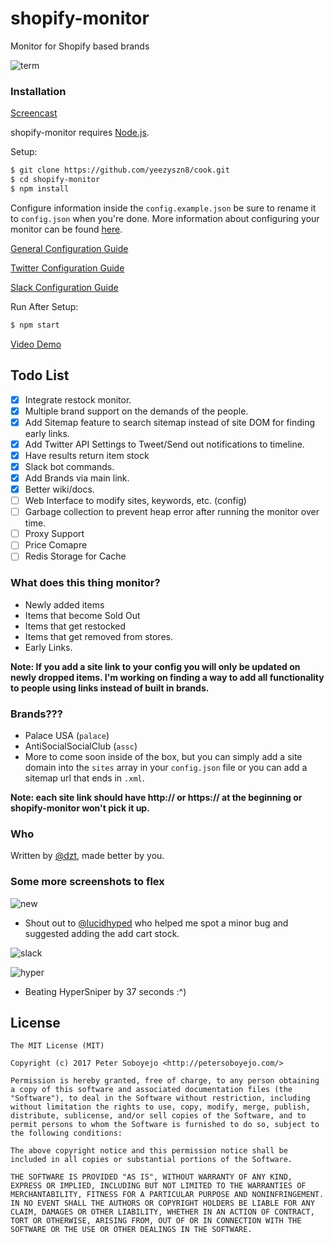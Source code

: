 # shopify-monitor
Monitor for Shopify based brands

![term](http://i.imgur.com/baiwk9f.png)

### Installation

<a href="https://youtu.be/oIDPuyMBwvI">Screencast</a>

shopify-monitor requires [Node.js](http://nodejs.org/).

Setup:

```sh
$ git clone https://github.com/yeezyszn8/cook.git
$ cd shopify-monitor
$ npm install
```

Configure information inside the `config.example.json` be sure to rename it to `config.json` when you're done. More information about configuring your monitor can be found <a href="https://github.com/dzt/shopify-monitor/wiki/Configuring-your-monitor">here</a>.


<a href="https://github.com/dzt/shopify-monitor/wiki/Configuring-your-monitor">General Configuration Guide</a>

<a href="https://github.com/dzt/shopify-monitor/wiki/Twitter">Twitter Configuration Guide</a>

<a href="https://github.com/dzt/shopify-monitor/wiki/Slack">Slack Configuration Guide</a>


Run After Setup:

```sh
$ npm start
```

<a href="https://www.youtube.com/watch?v=oirJnCmtfQY&feature=youtu.be">Video Demo</a>

## Todo List
- [x] Integrate restock monitor.
- [x] Multiple brand support on the demands of the people.
- [x] Add Sitemap feature to search sitemap instead of site DOM for finding early links.
- [x] Add Twitter API Settings to Tweet/Send out notifications to timeline.
- [x] Have results return item stock
- [x] Slack bot commands.
- [x] Add Brands via main link.
- [x] Better wiki/docs.
- [ ] Web Interface to modify sites, keywords, etc. (config)
- [ ] Garbage collection to prevent heap error after running the monitor over time.
- [ ] Proxy Support
- [ ] Price Comapre
- [ ] Redis Storage for Cache
### What does this thing monitor?
- Newly added items
- Items that become Sold Out
- Items that get restocked
- Items that get removed from stores.
- Early Links.

**Note: If you add a site link to your config you will only be updated on newly dropped items. I'm working on finding a way to add all functionality to people using links instead of built in brands.**

### Brands???
- Palace USA (`palace`)
- AntiSocialSocialClub (`assc`)
- More to come soon inside of the box, but you can simply add a site domain into the `sites` array in your `config.json` file or you can add a sitemap url that ends in `.xml`.

**Note: each site link should have http:// or https:// at the beginning or shopify-monitor won't pick it up.**

### Who

Written by <a href="http://petersoboyejo.com/">@dzt</a>, made better by you.

### Some more screenshots to flex

![new](https://i.imgur.com/86GnKHD.jpg)
- Shout out to [@lucidhyped](https://twitter.com/lucidhyped) who helped me spot a minor bug and suggested adding the add cart stock.

![slack](http://i.imgur.com/h7Jt0wT.png)

![hyper](http://i.imgur.com/TME8GvF.png)
- Beating HyperSniper by 37 seconds :^)


## License

```
The MIT License (MIT)

Copyright (c) 2017 Peter Soboyejo <http://petersoboyejo.com/>

Permission is hereby granted, free of charge, to any person obtaining a copy of this software and associated documentation files (the "Software"), to deal in the Software without restriction, including without limitation the rights to use, copy, modify, merge, publish, distribute, sublicense, and/or sell copies of the Software, and to permit persons to whom the Software is furnished to do so, subject to the following conditions:

The above copyright notice and this permission notice shall be included in all copies or substantial portions of the Software.

THE SOFTWARE IS PROVIDED "AS IS", WITHOUT WARRANTY OF ANY KIND, EXPRESS OR IMPLIED, INCLUDING BUT NOT LIMITED TO THE WARRANTIES OF MERCHANTABILITY, FITNESS FOR A PARTICULAR PURPOSE AND NONINFRINGEMENT. IN NO EVENT SHALL THE AUTHORS OR COPYRIGHT HOLDERS BE LIABLE FOR ANY CLAIM, DAMAGES OR OTHER LIABILITY, WHETHER IN AN ACTION OF CONTRACT, TORT OR OTHERWISE, ARISING FROM, OUT OF OR IN CONNECTION WITH THE SOFTWARE OR THE USE OR OTHER DEALINGS IN THE SOFTWARE.
```
